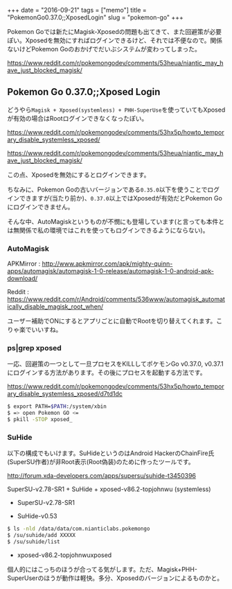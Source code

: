 +++
date = "2016-09-21"
tags =  ["memo"]
title = "PokemonGo0.37.0;;XposedLogin"
slug = "pokemon-go"
+++

Pokemon Goでは新たにMagisk-Xposedの問題も出てきて、また回避策が必要ぽい。Xposedを無効にすればログインできるけど、それでは不便なので。関係ないけどPokemon Goのおかげでだいぶシステムが変わってしまった。

https://www.reddit.com/r/pokemongodev/comments/53heua/niantic_may_have_just_blocked_magisk/

## Pokemon Go 0.37.0;;Xposed Login

どうやら`Magisk + Xposed(systemless) + PHH-SuperUse`を使っていてもXposedが有効の場合はRootログインできなくなったぽい。

https://www.reddit.com/r/pokemongodev/comments/53hx5p/howto_temporary_disable_systemless_xposed/

https://www.reddit.com/r/pokemongodev/comments/53heua/niantic_may_have_just_blocked_magisk/

この点、Xposedを無効にするとログインできます。

ちなみに、Pokemon Goの古いバージョンである`0.35.0`以下を使うことでログインできますが(当たり前か)、`0.37.0`以上ではXposedが有効だとPokemon Goにログインできません。

そんな中、AutoMagiskというものが不憫にも登場しています(と言っても本件とは無関係で私の環境ではこれを使ってもログインできるようにならない)。

### AutoMagisk

APKMirror : http://www.apkmirror.com/apk/mighty-quinn-apps/automagisk/automagisk-1-0-release/automagisk-1-0-android-apk-download/

Reddit : https://www.reddit.com/r/Android/comments/536www/automagisk_automatically_disable_magisk_root_when/

ユーザー補助でONにするとアプリごとに自動でRootを切り替えてくれます。こりゃ楽でいいすね。

### ps|grep xposed

一応、回避策の一つとして一旦プロセスをKILLしてポケモンGo v0.37.0, v0.37.1にログインする方法があります。その後にプロセスを起動する方法です。

https://www.reddit.com/r/pokemongodev/comments/53hx5p/howto_temporary_disable_systemless_xposed/d7td1dc

```bash
$ export PATH=$PATH:/system/xbin
$ => open Pokemon GO <=
$ pkill -STOP xposed_
```

### SuHide

以下の構成でもいけます。SuHideというのはAndroid HackerのChainFire氏(SuperSU作者)が非Root表示(Root偽装)のために作ったツールです。

http://forum.xda-developers.com/apps/supersu/suhide-t3450396

SuperSU-v2.78-SR1 + SuHide + xposed-v86.2-topjohnwu (systemless)

- SuperSU-v2.78-SR1

- SuHide-v0.53

```bash
$ ls -nld /data/data/com.nianticlabs.pokemongo
$ /su/suhide/add XXXXX
$ /su/suhide/list
```

- xposed-v86.2-topjohnwuxposed

個人的にはこっちのほうが合ってる気がします。ただ、Magisk+PHH-SuperUserのほうが動作は軽快。多分、Xposedのバージョンによるものかと。
		
